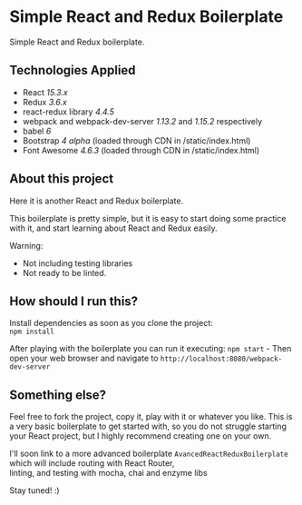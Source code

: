 # Simple React and Redux Boilerplate

Simple React and Redux boilerplate.

## Technologies Applied
* React *15.3.x*
* Redux *3.6.x*
* react-redux library *4.4.5*
* webpack and webpack-dev-server *1.13.2* and *1.15.2* respectively
* babel *6*
* Bootstrap *4 alpha* (loaded through CDN in /static/index.html)
* Font Awesome *4.6.3* (loaded through CDN in /static/index.html)

## About this project
Here it is another React and Redux boilerplate.

This boilerplate is pretty simple,
but it is easy to start doing some practice with it,
and start learning about React and Redux easily.

Warning:
* Not including testing libraries  
* Not ready to be linted.

## How should I run this?
Install dependencies as soon as you clone the project:  
`npm install`

After playing with the boilerplate you can run it executing: `npm start` - Then open your web browser and navigate to `http://localhost:8080/webpack-dev-server`


## Something else?

Feel free to fork the project, copy it, play with it or whatever you like.
This is a very basic boilerplate to get started with, so you do not struggle
starting your React project, but I highly recommend creating one on your own.

I'll soon link to a more advanced boilerplate `AvancedReactReduxBoilerplate`
which will include routing with React Router,  
linting, and testing with mocha, chai and enzyme libs

Stay tuned! :)
